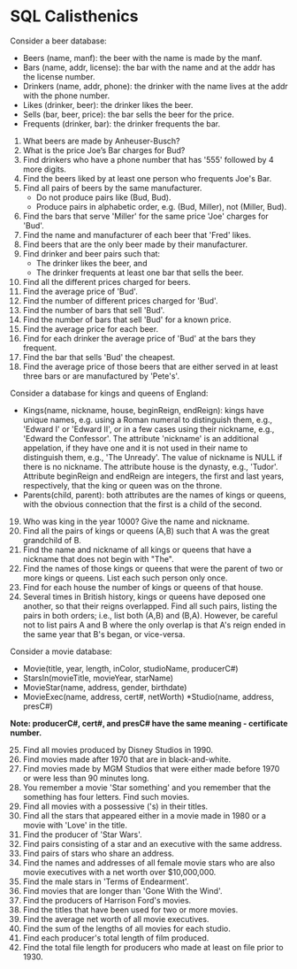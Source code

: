 # SQL Calisthenics

Consider a beer database:
* Beers (name, manf): the beer with the name is made by the manf.
* Bars (name, addr, license): the bar with the name and at the addr has the
  license number.
* Drinkers (name, addr, phone): the drinker with the name lives at the addr with
  the phone number.
* Likes (drinker, beer): the drinker likes the beer.
* Sells (bar, beer, price): the bar sells the beer for the price.
* Frequents (drinker, bar): the drinker frequents the bar.

1. What beers are made by Anheuser-Busch?
2. What is the price Joe’s Bar charges for Bud?
3. Find drinkers who have a phone number that has '555' followed by 4 more digits.
4. Find the beers liked by at least one person who frequents Joe's Bar.
5. Find all pairs of beers by the same manufacturer.
    * Do not produce pairs like (Bud, Bud).
    * Produce pairs in alphabetic order, e.g. (Bud, Miller), not (Miller, Bud).
6. Find the bars that serve 'Miller' for the same price 'Joe' charges for 'Bud'.
7. Find the name and manufacturer of each beer that 'Fred' likes.
8. Find beers that are the only beer made by their manufacturer.
9. Find drinker and beer pairs such that:
    * The drinker likes the beer, and
    * The drinker frequents at least one bar that sells the beer.
10. Find all the different prices charged for beers.
11. Find the average price of 'Bud'.
12. Find the number of different prices charged for 'Bud'.
13. Find the number of bars that sell 'Bud'.
14. Find the number of bars that sell 'Bud' for a known price.
15. Find the average price for each beer.
16. Find for each drinker the average price of 'Bud' at the bars they frequent.
17. Find the bar that sells 'Bud' the cheapest.
18. Find the average price of those beers that are either served in at least
    three bars or are manufactured by 'Pete's'.

Consider a database for kings and queens of England:
* Kings(name, nickname, house, beginReign, endReign): kings have unique names,
  e.g. using a Roman numeral to distinguish them, e.g., 'Edward I' or
  'Edward II', or in a few cases using their nickname, e.g., 'Edward the
  Confessor'. The attribute 'nickname' is an additional appelation, if they have
  one and it is not used in their name to distinguish them, e.g., 'The Unready'.
  The value of nickname is NULL if there is no nickname. The attribute house is
  the dynasty, e.g., 'Tudor'. Attribute beginReign and endReign are integers,
  the first and last years, respectively, that the king or queen was on the throne.
* Parents(child, parent): both attributes are the names of kings or queens, with
  the obvious connection that the first is a child of the second.

19. Who was king in the year 1000? Give the name and nickname.
20. Find all the pairs of kings or queens (A,B) such that A was the great
    grandchild of B.
21. Find the name and nickname of all kings or queens that have a nickname that
    does not begin with "The".
22. Find the names of those kings or queens that were the parent of two or
    more kings or queens. List each such person only once.
23. Find for each house the number of kings or queens of that house.
24. Several times in British history, kings or queens have deposed one another,
    so that their reigns overlapped. Find all such pairs, listing the pairs in
    both orders; i.e., list both (A,B) and (B,A). However, be careful not to
    list pairs A and B where the only overlap is that A's reign ended in the
    same year that B's began, or vice-versa.

Consider a movie database:
* Movie(title, year, length, inColor, studioName, producerC#)
* StarsIn(movieTitle, movieYear, starName)
* MovieStar(name, address, gender, birthdate)
* MovieExec(name, address, cert#, netWorth)
*Studio(name, address, presC#)

__Note: producerC#, cert#, and presC# have the same meaning - certificate
number.__

25. Find all movies produced by Disney Studios in 1990.
26. Find movies made after 1970 that are in black-and-white.
27. Find movies made by MGM Studios that were either made before 1970 or were
    less than 90 minutes long.
28. You remember a movie 'Star something' and you remember that the something
    has four letters. Find such movies.
29. Find all movies with a possessive ('s) in their titles.
30. Find all the stars that appeared either in a movie made in 1980 or a movie
    with 'Love' in the title.
31. Find the producer of 'Star Wars'.
32. Find pairs consisting of a star and an executive with the same address.
33. Find pairs of stars who share an address.
34. Find the names and addresses of all female movie stars who are also movie
    executives with a net worth over $10,000,000.
35. Find the male stars in 'Terms of Endearment'.
36. Find movies that are longer than 'Gone With the Wind'.
37. Find the producers of Harrison Ford's movies.
38. Find the titles that have been used for two or more movies.
39. Find the average net worth of all movie executives.
40. Find the sum of the lengths of all movies for each studio.
41. Find each producer's total length of film produced.
42. Find the total file length for producers who made at least on file prior
    to 1930.
